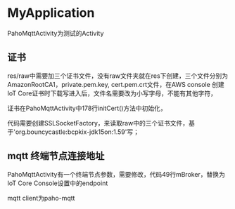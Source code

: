 # MyApplication

PahoMqttActivity为测试的Activity

## 证书
res/raw中需要加三个证书文件，没有raw文件夹就在res下创建，三个文件分别为AmazonRootCA1，private.pem.key, cert.pem.crt文件，在AWS console 创建IoT Core证书时下载写进入后，文件名需要改为小写字母，不能有其他字符，

证书在PahoMqttActivity中178行initCert()方法中初始化，

代码需要创建SSLSocketFactory，来读取raw中的三个证书文件，基于'org.bouncycastle:bcpkix-jdk15on:1.59'写；

## mqtt 终端节点连接地址
PahoMqttActivity有一个终端节点参数，需要修改，代码49行mBroker，替换为IoT Core Console设置中的endpoint

mqtt client为paho-mqtt
